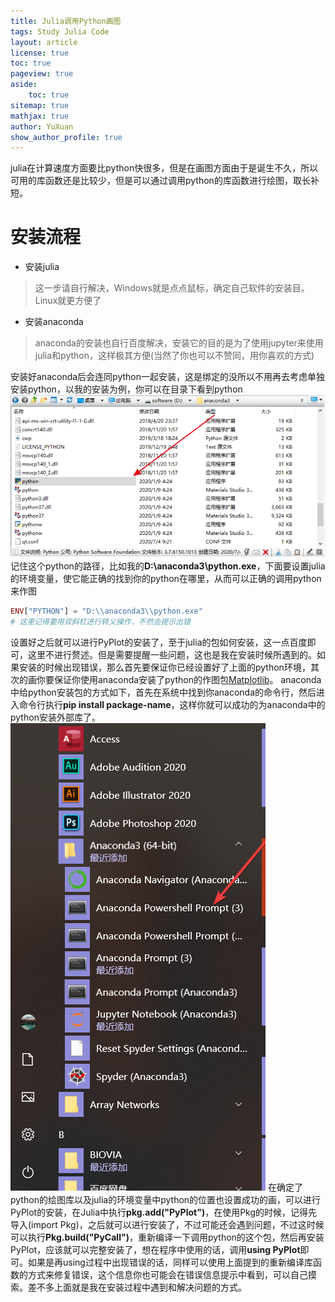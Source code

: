 ```yaml
---
title: Julia调用Python画图
tags: Study Julia Code 
layout: article
license: true
toc: true
pageview: true
aside:
    toc: true
sitemap: true
mathjax: true
author: YuXuan
show_author_profile: true
---
```

julia在计算速度方面要比python快很多，但是在画图方面由于是诞生不久，所以可用的库函数还是比较少，但是可以通过调用python的库函数进行绘图，取长补短。
<!--more-->
# 安装流程
- 安装julia
> 这一步请自行解决，Windows就是点点鼠标，确定自己软件的安装目。Linux就更方便了
- 安装anaconda
> anaconda的安装也自行百度解决，安装它的目的是为了使用jupyter来使用julia和python，这样极其方便(当然了你也可以不赞同，用你喜欢的方式)

安装好anaconda后会连同python一起安装，这是绑定的没所以不用再去考虑单独安装python，以我的安装为例，你可以在目录下看到python
![png](/assets/images/20200704/python.png)
记住这个python的路径，比如我的**D:\\anaconda3\\python.exe**，下面要设置julia的环境变量，使它能正确的找到你的python在哪里，从而可以正确的调用python来作图
```julia
ENV["PYTHON"] = "D:\\anaconda3\\python.exe"
# 这里记得要用双斜杠进行转义操作，不然会提示出错
```
设置好之后就可以进行PyPlot的安装了，至于julia的包如何安装，这一点百度即可，这里不进行赘述。但是需要提醒一些问题，这也是我在安装时候所遇到的。如果安装的时候出现错误，那么首先要保证你已经设置好了上面的python环境，其次的画你要保证你使用anaconda安装了python的作图包[Matplotlib](https://matplotlib.org/)。
anaconda中给python安装包的方式如下，首先在系统中找到你anaconda的命令行，然后进入命令行执行**pip install package-name**，这样你就可以成功的为anaconda中的python安装外部库了。
![png](/assets/images/20200704/anaconda.png)
在确定了python的绘图库以及julia的环境变量中python的位置也设置成功的画，可以进行PyPlot的安装，在Julia中执行**pkg.add("PyPlot")**，在使用Pkg的时候，记得先导入(import Pkg)，之后就可以进行安装了，不过可能还会遇到问题，不过这时候可以执行**Pkg.build("PyCall")**，重新编译一下调用python的这个包，然后再安装PyPlot，应该就可以完整安装了，想在程序中使用的话，调用**using PyPlot**即可。如果是再using过程中出现错误的话，同样可以使用上面提到的重新编译库函数的方式来修复错误，这个信息你也可能会在错误信息提示中看到，可以自己摸索。差不多上面就是我在安装过程中遇到和解决问题的方式。